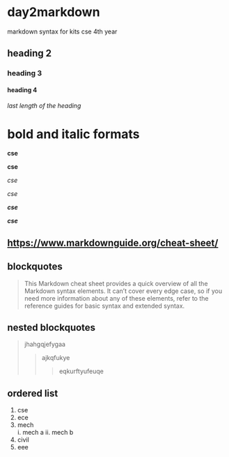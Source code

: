 # day2markdown
markdown syntax for kits cse 4th year
## heading 2
### heading 3
#### heading 4
###### last length of the heading
# bold and italic formats
**cse**

__cse__

*cse*

_cse_

_**cse**_

__*cse*__
## https://www.markdownguide.org/cheat-sheet/

## blockquotes
> This Markdown cheat sheet provides a quick overview of all the Markdown syntax elements. It can’t cover every edge case, so if you need more information about any of these elements, refer to the reference guides for basic syntax and extended syntax.
## nested blockquotes
> jhahgqjefygaa
>> ajkqfukye
>>>eqkurftyufeuqe
## ordered list 
1. cse
2. ece
3. mech     
      i. mech a
      ii. mech b
4. civil
5. eee
